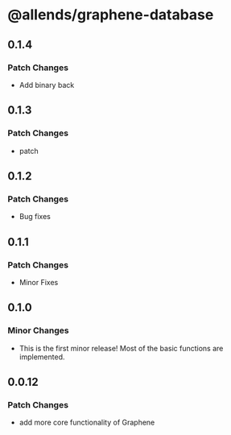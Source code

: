 # @allends/graphene-database

## 0.1.4

### Patch Changes

- Add binary back

## 0.1.3

### Patch Changes

- patch

## 0.1.2

### Patch Changes

- Bug fixes

## 0.1.1

### Patch Changes

- Minor Fixes

## 0.1.0

### Minor Changes

- This is the first minor release! Most of the basic functions are implemented.

## 0.0.12

### Patch Changes

- add more core functionality of Graphene

